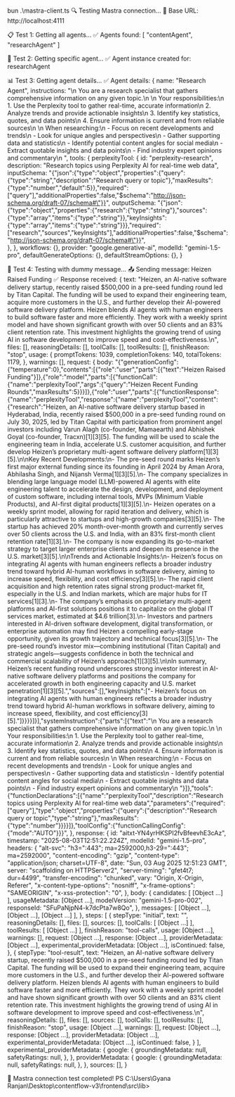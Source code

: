 bun .\mastra-client.ts
🔍 Testing Mastra connection...
📍 Base URL: http://localhost:4111

📋 Test 1: Getting all agents...
✅ Agents found: [ "contentAgent", "researchAgent" ]

🤖 Test 2: Getting specific agent...
✅ Agent instance created for: researchAgent

📊 Test 3: Getting agent details...
✅ Agent details: {
  name: "Research Agent",
  instructions: "\n    You are a research specialist that gathers comprehensive information on any given topic.\n  \n    Your responsibilities:\n    1. Use the Perplexity tool to gather real-time, accurate information\n    2. Analyze trends and provide actionable insights\n    3. Identify key statistics, quotes, and data points\n    4. Ensure information is current and from reliable sources\n  \n    When researching:\n    - Focus on recent developments and trends\n    - Look for unique angles and perspectives\n    - Gather supporting data and statistics\n    - Identify potential content angles for social media\n    - Extract quotable insights and data points\n    - Find industry expert opinions and commentary\n  ",
  tools: {
    perplexityTool: {
      id: "perplexity-research",
      description: "Research topics using Perplexity AI for real-time web data",
      inputSchema: "{\"json\":{\"type\":\"object\",\"properties\":{\"query\":{\"type\":\"string\",\"description\":\"Research query or topic\"},\"maxResults\":{\"type\":\"number\",\"default\":5}},\"required\":[\"query\"],\"additionalProperties\":false,\"$schema\":\"http://json-schema.org/draft-07/schema#\"}}",
      outputSchema: "{\"json\":{\"type\":\"object\",\"properties\":{\"research\":{\"type\":\"string\"},\"sources\":{\"type\":\"array\",\"items\":{\"type\":\"string\"}},\"keyInsights\":{\"type\":\"array\",\"items\":{\"type\":\"string\"}}},\"required\":[\"research\",\"sources\",\"keyInsights\"],\"additionalProperties\":false,\"$schema\":\"http://json-schema.org/draft-07/schema#\"}}",        
    },
  },
  workflows: {},
  provider: "google.generative-ai",
  modelId: "gemini-1.5-pro",
  defaultGenerateOptions: {},
  defaultStreamOptions: {},
}

💬 Test 4: Testing with dummy message...
📤 Sending message: Heizen Raised Funding
✅ Response received: {
  text: "Heizen, an AI-native software delivery startup, recently raised $500,000 in a pre-seed funding round led by Titan Capital.  The funding will be used to expand their engineering team, acquire more customers in the U.S., and further develop their AI-powered software delivery platform. Heizen blends AI agents with human engineers to build software faster and more efficiently. They work with a weekly sprint model and have shown significant growth with over 50 clients and an 83% client retention rate. This investment highlights the growing trend of using AI in software development to improve speed and cost-effectiveness.\n",
  files: [],
  reasoningDetails: [],
  toolCalls: [],
  toolResults: [],
  finishReason: "stop",
  usage: {
    promptTokens: 1039,
    completionTokens: 140,
    totalTokens: 1179,
  },
  warnings: [],
  request: {
    body: "{\"generationConfig\":{\"temperature\":0},\"contents\":[{\"role\":\"user\",\"parts\":[{\"text\":\"Heizen Raised Funding\"}]},{\"role\":\"model\",\"parts\":[{\"functionCall\":{\"name\":\"perplexityTool\",\"args\":{\"query\":\"Heizen Recent Funding Rounds\",\"maxResults\":5}}}]},{\"role\":\"user\",\"parts\":[{\"functionResponse\":{\"name\":\"perplexityTool\",\"response\":{\"name\":\"perplexityTool\",\"content\":{\"research\":\"Heizen, an AI-native software delivery startup based in Hyderabad, India, recently raised $500,000 in a pre-seed funding round on July 30, 2025, led by Titan Capital with participation from prominent angel investors including Varun Alagh (co-founder, Mamaearth) and Abhishek Goyal (co-founder, Tracxn)[1][3][5]. The funding will be used to scale the engineering team in India, accelerate U.S. customer acquisition, and further develop Heizen’s proprietary multi-agent software delivery platform[1][3][5].\\n\\nKey Recent Developments:\\n- The pre-seed round marks Heizen’s first major external funding since its founding in April 2024 by Aman Arora, Abhilasha Singh, and Nijansh Verma[1][3][5].\\n- The company specializes in blending large language model (LLM)-powered AI agents with elite engineering talent to accelerate the design, development, and deployment of custom software, including internal tools, MVPs (Minimum Viable Products), and AI-first digital products[1][3][5].\\n- Heizen operates on a weekly sprint model, allowing for rapid iteration and delivery, which is particularly attractive to startups and high-growth companies[3][5].\\n- The startup has achieved 20% month-over-month growth and currently serves over 50 clients across the U.S. and India, with an 83% first-month client retention rate[1][3].\\n- The company is now expanding its go-to-market strategy to target larger enterprise clients and deepen its presence in the U.S. market[3][5].\\n\\nTrends and Actionable Insights:\\n- Heizen’s focus on integrating AI agents with human engineers reflects a broader industry trend toward hybrid AI-human workflows in software delivery, aiming to increase speed, flexibility, and cost efficiency[3][5].\\n- The rapid client acquisition and high retention rates signal strong product-market fit, especially in the U.S. and Indian markets, which are major hubs for IT services[1][3].\\n- The company’s emphasis on proprietary multi-agent platforms and AI-first solutions positions it to capitalize on the global IT services market, estimated at $4.6 trillion[3].\\n- Investors and partners interested in AI-driven software development, digital transformation, or enterprise automation may find Heizen a compelling early-stage opportunity, given its growth trajectory and technical focus[3][5].\\n- The pre-seed round’s investor mix—combining institutional (Titan Capital) and strategic angels—suggests confidence in both the technical and commercial scalability of Heizen’s approach[1][3][5].\\n\\nIn summary, Heizen’s recent funding round underscores strong investor interest in AI-native software delivery platforms and positions the company for accelerated growth in both engineering capacity and U.S. market penetration[1][3][5].\",\"sources\":[],\"keyInsights\":[\"- Heizen’s focus on integrating AI agents with human engineers reflects a broader industry trend toward hybrid AI-human workflows in software delivery, aiming to increase speed, flexibility, and cost efficiency[3][5].\"]}}}}]}],\"systemInstruction\":{\"parts\":[{\"text\":\"\\n    You are a research specialist that gathers comprehensive information on any given topic.\\n  \\n    Your responsibilities:\\n    1. Use the Perplexity tool to gather real-time, accurate information\\n    2. Analyze trends and provide actionable insights\\n    3. Identify key statistics, quotes, and data points\\n    4. Ensure information is current and from reliable sources\\n  \\n    When researching:\\n    - Focus on recent developments and trends\\n    - Look for unique angles and perspectives\\n    - Gather supporting data and statistics\\n    - Identify potential content angles for social media\\n    - Extract quotable insights and data points\\n    - Find industry expert opinions and commentary\\n  \"}]},\"tools\":{\"functionDeclarations\":[{\"name\":\"perplexityTool\",\"description\":\"Research topics using Perplexity AI for real-time web data\",\"parameters\":{\"required\":[\"query\"],\"type\":\"object\",\"properties\":{\"query\":{\"description\":\"Research query or topic\",\"type\":\"string\"},\"maxResults\":{\"type\":\"number\"}}}}]},\"toolConfig\":{\"functionCallingConfig\":{\"mode\":\"AUTO\"}}}",
  },
  response: {
    id: "aitxt-YN4yrHKSPI2fvBfeevhE3cAz",
    timestamp: "2025-08-03T12:51:22.224Z",
    modelId: "gemini-1.5-pro",
    headers: {
      "alt-svc": "h3=\":443\"; ma=2592000,h3-29=\":443\"; ma=2592000",
      "content-encoding": "gzip",
      "content-type": "application/json; charset=UTF-8",
      date: "Sun, 03 Aug 2025 12:51:23 GMT",
      server: "scaffolding on HTTPServer2",
      "server-timing": "gfet4t7; dur=4499",
      "transfer-encoding": "chunked",
      vary: "Origin, X-Origin, Referer",
      "x-content-type-options": "nosniff",
      "x-frame-options": "SAMEORIGIN",
      "x-xss-protection": "0",
    },
    body: {
      candidates: [
        [Object ...]
      ],
      usageMetadata: [Object ...],
      modelVersion: "gemini-1.5-pro-002",
      responseId: "SFuPaNjpN4-k7dcPta7w8Qo",
    },
    messages: [
      [Object ...], [Object ...], [Object ...]
    ],
  },
  steps: [
    {
      stepType: "initial",
      text: "",
      reasoningDetails: [],
      files: [],
      sources: [],
      toolCalls: [
        [Object ...]
      ],
      toolResults: [
        [Object ...]
      ],
      finishReason: "tool-calls",
      usage: [Object ...],
      warnings: [],
      request: [Object ...],
      response: [Object ...],
      providerMetadata: [Object ...],
      experimental_providerMetadata: [Object ...],
      isContinued: false,
    }, {
      stepType: "tool-result",
      text: "Heizen, an AI-native software delivery startup, recently raised $500,000 in a pre-seed funding round led by Titan Capital.  The funding will be used to expand their engineering team, acquire more customers in the U.S., and further develop their AI-powered software delivery platform. Heizen blends AI agents with human engineers to build software faster and more efficiently. They work with a weekly sprint model and have shown significant growth with over 50 clients and an 83% client retention rate. This investment highlights the growing trend of using AI in software development to improve speed and cost-effectiveness.\n",
      reasoningDetails: [],
      files: [],
      sources: [],
      toolCalls: [],
      toolResults: [],
      finishReason: "stop",
      usage: [Object ...],
      warnings: [],
      request: [Object ...],
      response: [Object ...],
      providerMetadata: [Object ...],
      experimental_providerMetadata: [Object ...],
      isContinued: false,
    }
  ],
  experimental_providerMetadata: {
    google: {
      groundingMetadata: null,
      safetyRatings: null,
    },
  },
  providerMetadata: {
    google: {
      groundingMetadata: null,
      safetyRatings: null,
    },
  },
  sources: [],
}

🎉 Mastra connection test completed!
PS C:\Users\Gyana Ranjan\Desktop\contentflow-v3\frontend\src\lib> 